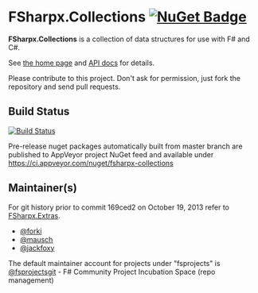 # FSharpx.Collections [![NuGet Badge](https://buildstats.info/nuget/FSharpx.Collections)](https://www.nuget.org/packages/FSharpx.Collections)

**FSharpx.Collections** is a collection of data structures for use with F# and C#. 

See [the home page](http://fsprojects.github.io/FSharpx.Collections/) and [API docs](http://fsprojects.github.io/FSharpx.Collections/reference/index.html) for details.

Please contribute to this project. Don't ask for permission, just fork the repository and send pull requests.

## Build Status

[![Build Status](https://github.com/fsprojects/FSharpx.Collections/workflows/Build%20and%20Test/badge.svg?branch=master)](https://github.com/fsprojects/FSharpx.Collections/actions?query=branch%3Amaster)

Pre-release nuget packages automatically built from master branch are published to AppVeyor project NuGet feed and available under https://ci.appveyor.com/nuget/fsharpx-collections

## Maintainer(s)

For git history prior to commit 169ced2 on October 19, 2013 refer to [FSharpx.Extras](https://github.com/fsprojects/FSharpx.Extras).

- [@forki](https://github.com/forki)
- [@mausch](https://github.com/mausch)
- [@jackfoxy](https://github.com/jackfoxy)

The default maintainer account for projects under "fsprojects" is [@fsprojectsgit](https://github.com/fsprojectsgit) - F# Community Project Incubation Space (repo management)

